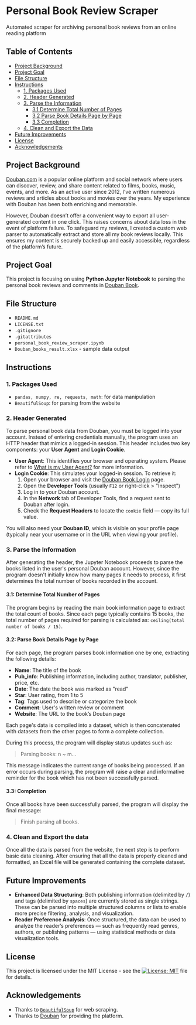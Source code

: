 # Personal Book Review Scraper
Automated scraper for archiving personal book reviews from an online reading platform

## Table of Contents
- [Project Background](#project-background)
- [Project Goal](#project-goal)
- [File Structure](#file-structure)
- [Instructions](#instructions)
  - [1. Packages Used](#1-packages-used)
  - [2. Header Generated](#2-header-generated)
  - [3. Parse the Information](#3-parse-the-information)
    - [3.1 Determine Total Number of Pages](#31-determine-total-number-of-pages)
    - [3.2 Parse Book Details Page by Page](#32-parse-book-details-page-by-page)
    - [3.3 Completion](#33-completion)
  - [4. Clean and Export the Data](#4-clean-and-export-the-data)
- [Future Improvements](#future-improvements)
- [License](#license)
- [Acknowledgements](#acknowledgements)

## Project Background
[Douban.com](https://www.douban.com) is a popular online platform and social network where users can discover, review, and share content related to films, books, music, events, and more. As an active user since 2012, I’ve written numerous reviews and articles about books and movies over the years. My experience with Douban has been both enriching and memorable.

However, Douban doesn’t offer a convenient way to export all user-generated content in one click. This raises concerns about data loss in the event of platform failure. To safeguard my reviews, I created a custom web parser to automatically extract and store all my book reviews locally. This ensures my content is securely backed up and easily accessible, regardless of the platform’s future.

## Project Goal
This project is focusing on using **Python Jupyter Notebook** to parsing the personal book reviews and comments in [Douban Book](https://book.douban.com).

## File Structure
- `README.md`
- `LICENSE.txt`
- `.gitignore`
- `.gitattributes`
- `personal_book_review_scraper.ipynb`
- `Douban_books_result.xlsx` - sample data output

## Instructions
### 1. Packages Used
- `pandas, numpy, re, requests, math`: for data manipulation
- `BeautifulSoup`: for parsing from the website

### 2. Header Generated
To parse personal book data from Douban, you must be logged into your account. Instead of entering credentials manually, the program uses an HTTP header that mimics a logged-in session. This header includes two key components: your **User Agent** and **Login Cookie**.

- **User Agent**: This identifies your browser and operating system. Please refer to [What is my User Agent?](https://www.whatismybrowser.com/detect/what-is-my-user-agent/) for more information.
- **Login Cookie**: This simulates your logged-in session. To retrieve it:
  1. Open your browser and visit the [Douban Book Login](https://accounts.douban.com/passport/login) page.
  2. Open the **Developer Tools** (usually `F12` or right-click > "Inspect")
  3. Log in to your Douban account.
  4. In the **Network** tab of Developer Tools, find a request sent to Douban after login.
  5. Check the **Request Headers** to locate the `cookie` field — copy its full value.

You will also need your **Douban ID**, which is visible on your profile page (typically near your username or in the URL when viewing your profile).

### 3. Parse the Information
After generating the header, the Jupyter Notebook proceeds to parse the books listed in the user's personal Douban account. However, since the program doesn't initially know how many pages it needs to process, it first determines the total number of books recorded in the account.

#### 3.1: Determine Total Number of Pages
The program begins by reading the main book information page to extract the total count of books. Since each page typically contains 15 books, the total number of pages required for parsing is calculated as: `ceiling(total number of books / 15)`.

#### 3.2: Parse Book Details Page by Page
For each page, the program parses book information one by one, extracting the following details:

- **Name**: The title of the book
- **Pub_info**: Publishing information, including author, translator, publisher, price, etc.
- **Date**: The date the book was marked as "read"
- **Star**: User rating, from 1 to 5
- **Tag**: Tags used to describe or categorize the book
- **Comment**: User's written review or comment
- **Website**: The URL to the book’s Douban page

Each page's data is compiled into a dataset, which is then concatenated with datasets from the other pages to form a complete collection.

During this process, the program will display status updates such as:

>  Parsing books: n ~ m...

 This message indicates the current range of books being processed. If an error occurs during parsing, the program will raise a clear and informative reminder for the book which has not been successfully parsed.

#### 3.3: Completion
Once all books have been successfully parsed, the program will display the final message:

>  Finish parsing all books.

### 4. Clean and Export the data
Once all the data is parsed from the website, the next step is to perform basic data cleaning. After ensuring that all the data is properly cleaned and formatted, an Excel file will be generated containing the complete dataset.

## Future Improvements
- **Enhanced Data Structuring**: Both publishing information (delimited by `/`) and tags (delimited by `spaces`) are currently stored as single strings. These can be parsed into multiple structured columns or lists to enable more precise filtering, analysis, and visualization.
- **Reader Preference Analysis**: Once structured, the data can be used to analyze the reader’s preferences — such as frequently read genres, authors, or publishing patterns — using statistical methods or data visualization tools.

## License
This project is licensed under the MIT License - see the [![License: MIT](https://img.shields.io/badge/License-MIT-yellow.svg)](https://github.com/leopengningchuan/personal-book-review-scraper?tab=MIT-1-ov-file) file for details.

## Acknowledgements
- Thanks to [`BeautifulSoup`](https://www.crummy.com/software/BeautifulSoup/) for web scraping.
- Thanks to [Douban](https://www.douban.com) for providing the platform.
